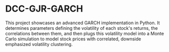 # DCC-GJR-GARCH

This project showcases an advanced GARCH implementation in Python. It determines parameters defining the volatility of each stock's returns, the correlations between them, and then plugs this volatility model into a Monte Carlo simulation to model stock prices with correlated, downside emphasized volatility clustering.
